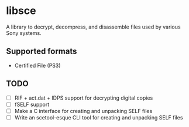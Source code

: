 # libsce

A library to decrypt, decompress, and disassemble files used by various Sony systems.

## Supported formats

- Certified File (PS3)

## TODO

- [ ] RIF + act.dat + IDPS support for decrypting digital copies
- [ ] fSELF support
- [ ] Make a C interface for creating and unpacking SELF files
- [ ] Write an scetool-esque CLI tool for creating and unpacking SELF files
